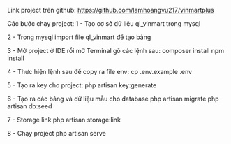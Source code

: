 Link project trên github: https://github.com/lamhoangvu217/vinmartplus

Các bước chạy project:
1 - Tạo cơ sở dữ liệu ql_vinmart trong mysql

2 - Trong mysql import file ql_vinmart để tạo bảng

3 - Mở project ở IDE rồi mở Terminal gõ các lệnh sau: 
composer install
npm install 

4 - Thực hiện lệnh sau để copy ra file env:
cp .env.example .env

5 - Tạo ra key cho project:
php artisan key:generate

6 - Tạo ra các bảng và dữ liệu mẫu cho database
php artisan migrate
php artisan db:seed

7 - Storage link
php artisan storage:link

8 - Chạy project
php artisan serve
